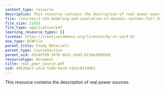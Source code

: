 ```yaml
---
content_type: resource
description: This resource contains the description of real power sources.
file: /courses/2-141-modeling-and-simulation-of-dynamic-systems-fall-2006/46b39ac3a3cd53d66ec0cda2c831ddb2_real_powr_source.pdf
file_size: 21831
file_type: application/pdf
learning_resource_types: []
license: https://creativecommons.org/licenses/by-nc-sa/4.0/
ocw_type: OCWFile
parent_title: Study Materials
parent_type: CourseSection
parent_uid: d3c65f49-3b76-6b3c-eb42-bf3de285892b
resourcetype: Document
title: real_powr_source.pdf
uid: 46b39ac3-a3cd-53d6-6ec0-cda2c831ddb2
---
```

This resource contains the description of real power sources.